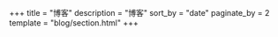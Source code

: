 +++
title = "博客"
description = "博客"
sort_by = "date"
paginate_by = 2
template = "blog/section.html"
+++
